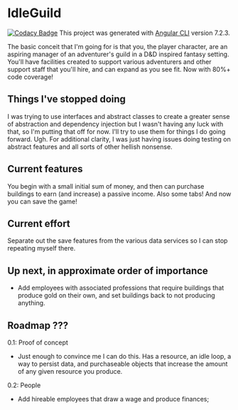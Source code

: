 # IdleGuild
[![Codacy Badge](https://api.codacy.com/project/badge/Grade/81de043ced7c48b3a45956a384259378)](https://www.codacy.com/app/PMBakerJohnson/idle-guild?utm_source=github.com&amp;utm_medium=referral&amp;utm_content=PMBakerJohnson/idle-guild&amp;utm_campaign=Badge_Grade)
This project was generated with [Angular CLI](https://github.com/angular/angular-cli) version 7.2.3.

The basic conceit that I'm going for is that you, the player character, are an aspiring manager of an adventurer's guild in a D&D inspired fantasy setting. You'll have facilities created to support various adventurers and other support staff that you'll hire, and can expand as you see fit. Now with 80%+ code coverage!

## Things I've stopped doing

I was trying to use interfaces and abstract classes to create a greater sense of abstraction and dependency injection but I wasn't having any luck with that, so I'm putting that off for now. I'll try to use them for things I do going forward. Ugh. For additional clarity, I was just having issues doing testing on abstract features and all sorts of other hellish nonsense.

## Current features

You begin with a small initial sum of money, and then can purchase buildings to earn (and increase) a passive income. Also some tabs! And now you can save the game!

## Current effort

Separate out the save features from the various data services so I can stop repeating myself there.

## Up next, in approximate order of importance

- Add employees with associated professions that require buildings that produce gold on their own, and set buildings back to not producing anything.

## Roadmap ???
0.1: Proof of concept
-    Just enough to convince me I can do this. Has a resource, an idle loop, a way to persist data, and purchaseable objects that increase the amount of any given resource you produce.

0.2: People
-    Add hireable employees that draw a wage and produce finances;
